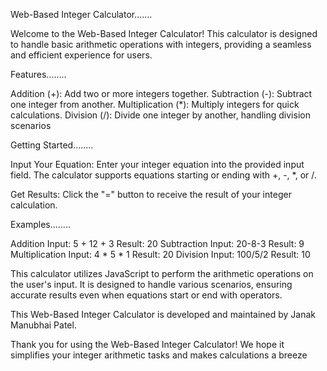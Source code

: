 Web-Based Integer Calculator.......

Welcome to the Web-Based Integer Calculator! This calculator is designed to handle basic arithmetic operations with integers, providing a seamless and efficient experience for users.

Features........

Addition (+): Add two or more integers together. Subtraction (-): Subtract one integer from another. Multiplication (*): Multiply integers for quick calculations. Division (/): Divide one integer by another, handling division scenarios

Getting Started........

Input Your Equation: Enter your integer equation into the provided input field. The calculator supports equations starting or ending with +, -, *, or /.

Get Results: Click the "=" button to receive the result of your integer calculation.

Examples........

Addition Input: 5 + 12 + 3 Result: 20
Subtraction Input: 20-8-3 Result: 9
Multiplication Input: 4 * 5 * 1 Result: 20 
Division Input: 100/5/2 Result: 10


This calculator utilizes JavaScript to perform the arithmetic operations on the user's input. 
It is designed to handle various scenarios, ensuring accurate results even when equations start or end with operators.

This Web-Based Integer Calculator is developed and maintained by Janak Manubhai Patel.

Thank you for using the Web-Based Integer Calculator! We hope it simplifies your integer arithmetic tasks and makes calculations a breeze
